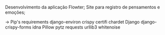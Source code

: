 Desenvolvimento da aplicação Flowter;
Site para registro de pensamentos e emoções;



-> Pip's requirements
django-environ
crispy
certifi
chardet
Django
django-crispy-forms
idna
Pillow
pytz
requests
urllib3
whitenoise
